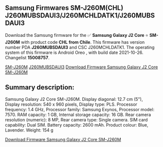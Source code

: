 <h2>Samsung Firmwares SM-J260M(CHL) J260MUBSDAUI3/J260MCHLDATK1/J260MUBSDAUI3</h2>
Download the Samsung firmware for the ✅ <strong>Samsung Galaxy J2 Core </strong> ⭐ <strong>SM-J260M</strong> with product code <strong>CHL</strong> <strong> from Chile</strong>. This firmware has version number PDA <strong>J260MUBSDAUI3</strong> and CSC J260MCHLDATK1. The operating system of this firmware is Android Oreo , with build date 2021-10-26. Changelist <strong>15008757</strong>.


[SM-J260M](https://samfirm.shop/samsung/model/SM-J260M)
[J260MUBSDAUI3](https://samfirm.shop/samsung/pda/J260MUBSDAUI3)
[Download Firmware Samsung Galaxy J2 Core SM-J260M](https://samfirm.shop/samsung/firmware/469156)
<h2>Summary description:</h2>
<p>Samsung Galaxy J2 Core SM-J260M. Display diagonal: 12.7 cm (5"), Display resolution: 540 x 960 pixels, Display type: PLS. Processor frequency: 1.4 GHz, Processor family: Samsung Exynos, Processor model: 7570. RAM capacity: 1 GB, Internal storage capacity: 16 GB. Rear camera resolution (numeric): 8 MP, Rear camera type: Single camera. SIM card capability: Dual SIM. Battery capacity: 2600 mAh. Product colour: Blue, Lavender. Weight: 154 g</p>


[Download Firmware Samsung Galaxy J2 Core SM-J260M](https://samfirm.shop/samsung/firmware/469156)
